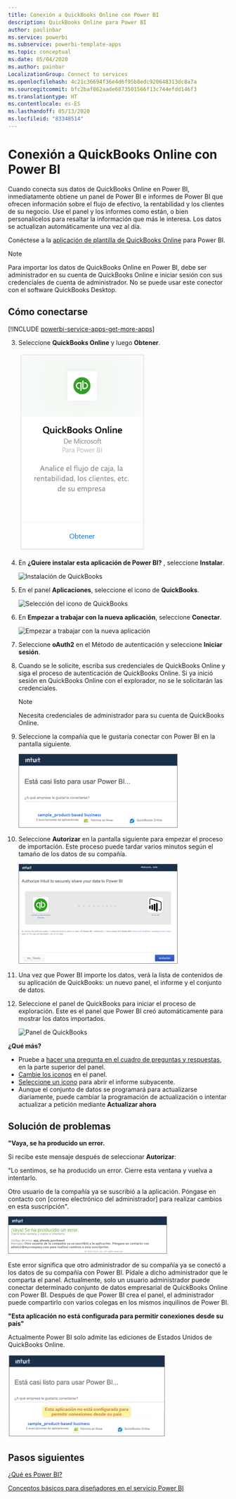 ```yaml
---
title: Conexión a QuickBooks Online con Power BI
description: QuickBooks Online para Power BI
author: paulinbar
ms.service: powerbi
ms.subservice: powerbi-template-apps
ms.topic: conceptual
ms.date: 05/04/2020
ms.author: painbar
LocalizationGroup: Connect to services
ms.openlocfilehash: 4c21c36694f36e4d6f95b8edc920648313dc8a7a
ms.sourcegitcommit: bfc2baf862aade6873501566f13c744efdd146f3
ms.translationtype: HT
ms.contentlocale: es-ES
ms.lasthandoff: 05/13/2020
ms.locfileid: "83348514"
---
```

# <a name="connect-to-quickbooks-online-with-power-bi"></a>Conexión a QuickBooks Online con Power BI
Cuando conecta sus datos de QuickBooks Online en Power BI, inmediatamente obtiene un panel de Power BI e informes de Power BI que ofrecen información sobre el flujo de efectivo, la rentabilidad y los clientes de su negocio. Use el panel y los informes como están, o bien personalícelos para resaltar la información que más le interesa. Los datos se actualizan automáticamente una vez al día.

Conéctese a la [aplicación de plantilla de QuickBooks Online](https://dxt.powerbi.com/getdata/services/quickbooks-online) para Power BI.

>[!NOTE]
>Para importar los datos de QuickBooks Online en Power BI, debe ser administrador en su cuenta de QuickBooks Online e iniciar sesión con sus credenciales de cuenta de administrador. No se puede usar este conector con el software QuickBooks Desktop. 

## <a name="how-to-connect"></a>Cómo conectarse

[!INCLUDE [powerbi-service-apps-get-more-apps](../includes/powerbi-service-apps-get-more-apps.md)]

3. Seleccione **QuickBooks Online** y luego **Obtener**.
   
   ![Descarga de QuickBooks](media/service-connect-to-quickbooks-online/qbo.png)

4. En **¿Quiere instalar esta aplicación de Power BI?** , seleccione **Instalar**.

    ![Instalación de QuickBooks](media/service-connect-to-quickbooks-online/power-bi-install-quickbooks.png)

4. En el panel **Aplicaciones**, seleccione el icono de **QuickBooks**.

   ![Selección del icono de QuickBooks](media/service-connect-to-quickbooks-online/power-bi-quickbooks-tile.png)

6. En **Empezar a trabajar con la nueva aplicación**, seleccione **Conectar**.

    ![Empezar a trabajar con la nueva aplicación](media/service-connect-to-zendesk/power-bi-new-app-connect-get-started.png)

4. Seleccione **oAuth2** en el Método de autenticación y seleccione **Iniciar sesión**. 
5. Cuando se le solicite, escriba sus credenciales de QuickBooks Online y siga el proceso de autenticación de QuickBooks Online. Si ya inició sesión en QuickBooks Online con el explorador, no se le solicitarán las credenciales.
   >[!NOTE]
   >Necesita credenciales de administrador para su cuenta de QuickBooks Online.
6. Seleccione la compañía que le gustaría conectar con Power BI en la pantalla siguiente.
   
   ![Pantalla de QuickBooks que indica que todo está casi listo](media/service-connect-to-quickbooks-online/pbi_qbo_almost.png)

7. Seleccione **Autorizar** en la pantalla siguiente para empezar el proceso de importación. Este proceso puede tardar varios minutos según el tamaño de los datos de su compañía. 
   
   ![Autorización de QuickBooks](media/service-connect-to-quickbooks-online/pbi_qbo_authorizesm.png)
   
8. Una vez que Power BI importe los datos, verá la lista de contenidos de su aplicación de QuickBooks: un nuevo panel, el informe y el conjunto de datos.
9. Seleccione el panel de QuickBooks para iniciar el proceso de exploración. Este es el panel que Power BI creó automáticamente para mostrar los datos importados.

    ![Panel de QuickBooks](media/service-connect-to-quickbooks-online/power-bi-connect-quickbooks-sample.png)

**¿Qué más?**

* Pruebe a [hacer una pregunta en el cuadro de preguntas y respuestas](../consumer/end-user-q-and-a.md), en la parte superior del panel.
* [Cambie los iconos](../create-reports/service-dashboard-edit-tile.md) en el panel.
* [Seleccione un icono](../consumer/end-user-tiles.md) para abrir el informe subyacente.
* Aunque el conjunto de datos se programará para actualizarse diariamente, puede cambiar la programación de actualización o intentar actualizar a petición mediante **Actualizar ahora**

## <a name="troubleshooting"></a>Solución de problemas
**"Vaya, se ha producido un error.**

Si recibe este mensaje después de seleccionar **Autorizar**:

"Lo sentimos, se ha producido un error. Cierre esta ventana y vuelva a intentarlo.

Otro usuario de la compañía ya se suscribió a la aplicación. Póngase en contacto con [correo electrónico del administrador] para realizar cambios en esta suscripción".

![¡Vaya! Se ha producido un error.](media/service-connect-to-quickbooks-online/pbi_qbo_oopssm.png)

Este error significa que otro administrador de su compañía ya se conectó a los datos de su compañía con Power BI. Pídale a dicho administrador que le comparta el panel. Actualmente, solo un usuario administrador puede conectar determinado conjunto de datos empresarial de QuickBooks Online con Power BI. Después de que Power BI crea el panel, el administrador puede compartirlo con varios colegas en los mismos inquilinos de Power BI.

**"Esta aplicación no está configurada para permitir conexiones desde su país"**

Actualmente Power BI solo admite las ediciones de Estados Unidos de QuickBooks Online. 

![Esta aplicación no está configurada para permitir conexiones desde su país](media/service-connect-to-quickbooks-online/pbi_qbo_countrynotsupported.png)

## <a name="next-steps"></a>Pasos siguientes
[¿Qué es Power BI?](../fundamentals/power-bi-overview.md)

[Conceptos básicos para diseñadores en el servicio Power BI](../fundamentals/service-basic-concepts.md)
